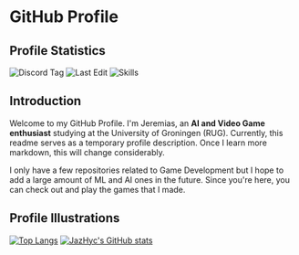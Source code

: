 # GitHub Profile

## Profile Statistics

![Discord Tag](https://img.shields.io/badge/Discord%20Tag-JazHyc%230232-orange)
![Last Edit](https://img.shields.io/github/last-commit/JazHyc/JazHyc?color=orange)
![Skills](https://img.shields.io/badge/Languages%20Used-Python%2C%20C%2C%20Lua-orange)

## Introduction

Welcome to my GitHub Profile. I'm Jeremias, an **AI and Video Game enthusiast** studying at the University of Groningen (RUG). Currently, this readme serves as a temporary profile description. Once I learn more markdown, this will change considerably.

I only have a few repositories related to Game Development but I hope to add a large amount of ML and AI ones in the future. Since you're here, you can check out and play the games that I made.

## Profile Illustrations

[![Top Langs](https://github-readme-stats.vercel.app/api/top-langs/?username=JazHyc&exclude_repo=Yet-Another-FPS-Platformer)](https://github.com/anuraghazra/github-readme-stats)
[![JazHyc's GitHub stats](https://github-readme-stats.vercel.app/api?username=JazHyc)](https://github.com/anuraghazra/github-readme-stats)
